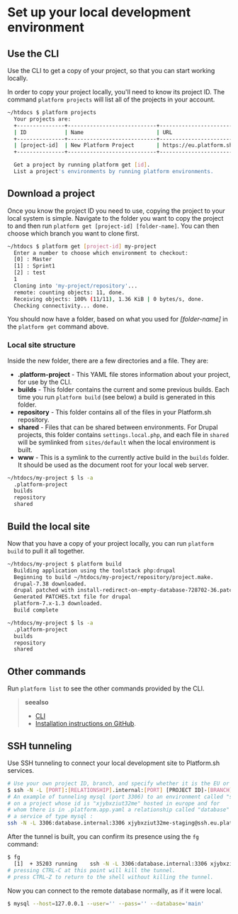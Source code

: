 # Set up your local development environment

## Use the CLI

Use the CLI to get a copy of your project, so that you can start working
locally.

In order to copy your project locally, you'll need to know its project
ID. The command `platform projects` will list all of the projects in
your account.

```bash
~/htdocs $ platform projects
  Your projects are:
  +---------------+----------------------------+------------------------------------------------+
  | ID            | Name                       | URL                                            |
  +---------------+----------------------------+------------------------------------------------+
  | [project-id]  | New Platform Project       | https://eu.platform.sh/#/projects/[project-id] |
  +---------------+----------------------------+------------------------------------------------+

  Get a project by running platform get [id].
  List a project's environments by running platform environments.
```

## Download a project

Once you know the project ID you need to use, copying the project to
your local system is simple. Navigate to the folder you want to copy the
project to and then run `platform get [project-id] [folder-name]`. You
can then choose which branch you want to clone first.

```bash
~/htdocs $ platform get [project-id] my-project
  Enter a number to choose which environment to checkout:
  [0] : Master
  [1] : Sprint1
  [2] : test
  1
  Cloning into 'my-project/repository'...
  remote: counting objects: 11, done.
  Receiving objects: 100% (11/11), 1.36 KiB | 0 bytes/s, done.
  Checking connectivity... done.
```

You should now have a folder, based on what you used for *[folder-name]*
in the `platform get` command above.

### Local site structure

Inside the new folder, there are a few directories and a file. They are:

* **.platform-project** - This YAML file stores information about your project, for use by the CLI.
* **builds** - This folder contains the current and some previous builds. Each time you run `platform build` (see below) a build is generated in this folder.
* **repository** - This folder contains all of the files in your Platform.sh repository.
* **shared** - Files that can be shared between environments. For Drupal projects, this folder contains `settings.local.php`, and each file in `shared` will be symlinked from `sites/default` when the local environment is built.
* **www** - This is a symlink to the currently active build in the `builds` folder. It should be used as the document root for your local web server.

```bash
~/htdocs/my-project $ ls -a
  .platform-project
  builds
  repository
  shared
```

## Build the local site

Now that you have a copy of your project locally, you can run
`platform build` to pull it all together.

```bash
~/htdocs/my-project $ platform build
  Building application using the toolstack php:drupal
  Beginning to build ~/htdocs/my-project/repository/project.make.
  drupal-7.38 downloaded.
  drupal patched with install-redirect-on-empty-database-728702-36.patch.
  Generated PATCHES.txt file for drupal
  platform-7.x-1.3 downloaded.
  Build complete
```

```bash
~/htdocs/my-project $ ls -a
  .platform-project
  builds
  repository
  shared
```

## Other commands

Run `platform list` to see the other commands provided by the CLI.

> **seealso**
>
> * [CLI](../overview/cli)
> * [Installation instructions on GitHub](https://github.com/platformsh/platformsh-cli/blob/master/README.md).

## SSH tunneling

Use SSH tunneling to connect your local development site to Platform.sh
services.

```bash
# Use your own project ID, branch, and specify whether it is the EU or US region (eg. us.platform.sh)
$ ssh -N -L [PORT]:[RELATIONSHIP].internal:[PORT] [PROJECT ID]-[BRANCH]@ssh.[REGION].platform.sh & 
# An example of tunneling mysql (port 3306) to an environment called "staging" 
# on a project whose id is "xjybxziut32me" hosted in europe and for 
# whom there is in .platform.app.yaml a relationship called "database" to
# a service of type mysql :
ssh -N -L 3306:database.internal:3306 xjybxziut32me-staging@ssh.eu.platform.sh
```

After the tunnel is built, you can confirm its presence using the `fg`
command:

```bash
$ fg
  [1]  + 35203 running    ssh -N -L 3306:database.internal:3306 xjybxziut32me-master@ssh.eu.platform.sh
# pressing CTRL-C at this point will kill the tunnel.
# press CTRL-Z to return to the shell without killing the tunnel.
```

Now you can connect to the remote database normally, as if it were
local.

```bash
$ mysql --host=127.0.0.1 --user='' --pass='' --database='main'
```
